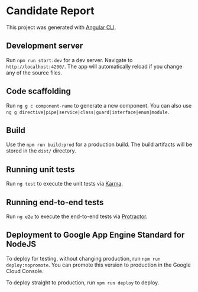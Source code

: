# Candidate Report

This project was generated with [Angular CLI](https://github.com/angular/angular-cli).

## Development server

Run `npm run start:dev` for a dev server. Navigate to `http://localhost:4200/`. The app will automatically reload if you change any of the source files.

## Code scaffolding

Run `ng g c component-name` to generate a new component. You can also use `ng g directive|pipe|service|class|guard|interface|enum|module`.

## Build

Use the `npm run build:prod` for a production build. The build artifacts will be stored in the `dist/` directory.

## Running unit tests

Run `ng test` to execute the unit tests via [Karma](https://karma-runner.github.io).

## Running end-to-end tests

Run `ng e2e` to execute the end-to-end tests via [Protractor](http://www.protractortest.org/).

## Deployment to Google App Engine Standard for NodeJS

To deploy for testing, without changing production, run `npm run deploy:nopromote`.
You can promote this version to production in the Google Cloud Console.

To deploy straight to production, run `npm run deploy` to deploy.
